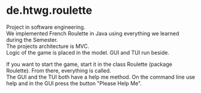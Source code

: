 # de.htwg.roulette

Project in software engineering.  
We implemented French Roulette in Java using everything we learned during the Semester.  
The projects architecture is MVC.  
Logic of the game is placed in the model. GUI and TUI run beside.  

If you want to start the game, start it in the class Roulette (package Roulette). From there, everything is called.  
The GUI and the TUI both have a help me method. On the command line use help and in the GUI press the button "Please Help Me".
